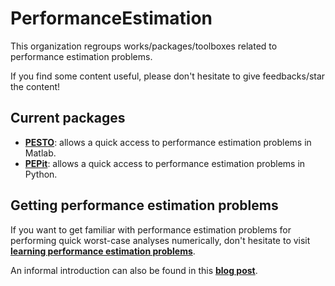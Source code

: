 # PerformanceEstimation

This organization regroups works/packages/toolboxes related to performance estimation problems.

If you find some content useful, please don't hesitate to give feedbacks/star the content!

## Current packages
- [**PESTO**](https://github.com/PerformanceEstimation/Performance-Estimation-Toolbox): allows a quick access to performance estimation problems in Matlab.
- [**PEPit**](https://github.com/PerformanceEstimation/PEPit): allows a quick access to performance estimation problems in Python.

## Getting performance estimation problems

If you want to get familiar with performance estimation problems for performing quick worst-case analyses numerically, don't hesitate to visit [**learning performance estimation problems**](https://github.com/PerformanceEstimation/Learning-Performance-Estimation). 

An informal introduction can also be found in this [**blog post**](https://francisbach.com/computer-aided-analyses/).

